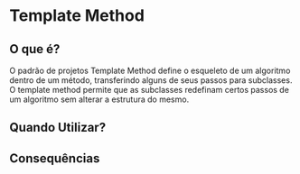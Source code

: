 # Template Method

## O que é?

O padrão de projetos Template Method define o esqueleto de um algoritmo dentro de um método, transferindo alguns de seus passos para subclasses. O template method permite que as subclasses redefinam certos passos de um algoritmo sem alterar a estrutura do mesmo.

## Quando Utilizar?

## Consequências
